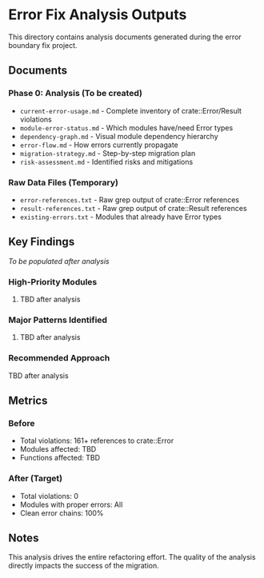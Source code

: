 # Error Fix Analysis Outputs

This directory contains analysis documents generated during the error boundary fix project.

## Documents

### Phase 0: Analysis (To be created)
- `current-error-usage.md` - Complete inventory of crate::Error/Result violations
- `module-error-status.md` - Which modules have/need Error types
- `dependency-graph.md` - Visual module dependency hierarchy
- `error-flow.md` - How errors currently propagate
- `migration-strategy.md` - Step-by-step migration plan
- `risk-assessment.md` - Identified risks and mitigations

### Raw Data Files (Temporary)
- `error-references.txt` - Raw grep output of crate::Error references
- `result-references.txt` - Raw grep output of crate::Result references
- `existing-errors.txt` - Modules that already have Error types

## Key Findings

*To be populated after analysis*

### High-Priority Modules
1. TBD after analysis

### Major Patterns Identified
1. TBD after analysis

### Recommended Approach
TBD after analysis

## Metrics

### Before
- Total violations: 161+ references to crate::Error
- Modules affected: TBD
- Functions affected: TBD

### After (Target)
- Total violations: 0
- Modules with proper errors: All
- Clean error chains: 100%

## Notes

This analysis drives the entire refactoring effort. The quality of the analysis directly impacts the success of the migration.
